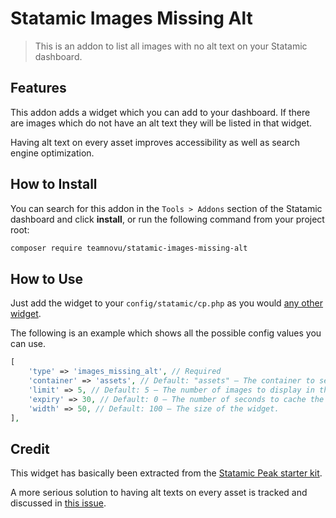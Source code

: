 # Statamic Images Missing Alt

> This is an addon to list all images with no alt text on your Statamic dashboard.

## Features

This addon adds a widget which you can add to your dashboard. If there are images which do not have an alt text they will be listed in that widget.

Having alt text on every asset improves accessibility as well as search engine optimization.

## How to Install

You can search for this addon in the `Tools > Addons` section of the Statamic dashboard and click **install**, or run the following command from your project root:

``` bash
composer require teamnovu/statamic-images-missing-alt
```

## How to Use

Just add the widget to your `config/statamic/cp.php` as you would [any other widget](https://statamic.dev/widgets#configuration).

The following is an example which shows all the possible config values you can use.

```php
[
    'type' => 'images_missing_alt', // Required
    'container' => 'assets', // Default: "assets" – The container to search through.
    'limit' => 5, // Default: 5 – The number of images to display in the widget.
    'expiry' => 30, // Default: 0 – The number of seconds to cache the list of images with no alt text for.
    'width' => 50, // Default: 100 – The size of the widget.
],
```

## Credit

This widget has basically been extracted from the [Statamic Peak starter kit](https://github.com/studio1902/statamic-peak).

A more serious solution to having alt texts on every asset is tracked and discussed in [this issue](https://github.com/statamic/ideas/issues/496).
